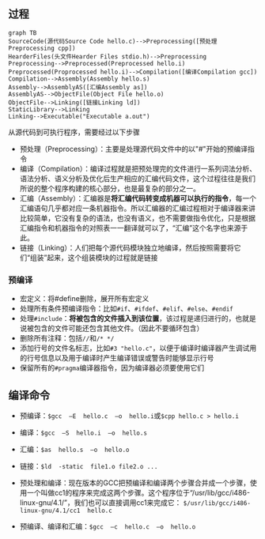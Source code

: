 ## 过程

```mermaid
graph TB
SourceCode(源代码Source Code hello.c)-->Preprocessing([预处理Preprocessing cpp])
HearderFiles(头文件Hearder Files stdio.h)-->Preprocessing
Preprocessing-->Preprocessed(Preprocessed hello.i)
Preprocessed(Proprocessed hello.i)-->Compilation([编译Compilation gcc])
Compilation-->Assembly(Assembly hello.s)
Assembly-->AssemblyAS([汇编Assembly as])
AssemblyAS-->ObjectFile(Object File hello.o)
ObjectFile-->Linking([链接Linking ld])
StaticLibrary-->Linking
Linking-->Executable("Executable a.out")
```

从源代码到可执行程序，需要经过以下步骤

-   预处理（Preprocessing）：主要是处理源代码文件中的以"#"开始的预编译指令
-   编译（Compilation）：编译过程就是把预处理完的文件进行一系列词法分析、语法分析、语义分析及优化后生产相应的汇编代码文件，这个过程往往是我们所说的整个程序构建的核心部分，也是最复杂的部分之一。
-   汇编（Assembly）：汇编器是**将汇编代码转变成机器可以执行的指令**，每一个汇编语句几乎都对应一条机器指令。所以汇编器的汇编过程相对于编译器来讲比较简单，它没有复杂的语法，也没有语义，也不需要做指令优化，只是根据汇编指令和机器指令的对照表一一翻译就可以了，“汇编”这个名字也来源于此。
-   链接（Linking）：人们把每个源代码模块独立地编译，然后按照需要将它们“组装”起来，这个组装模块的过程就是链接

### 预编译

-   宏定义：将#define删除，展开所有宏定义
-   处理所有条件预编译指令：比如`#if`、`#ifdef`、`#elif`、`#else`、`#endif`
-   处理`#include`：**将被包含的文件插入到该位置**，该过程是递归进行的，也就是说被包含的文件可能还包含其他文件。（因此不要循环包含）
-   删除所有注释：包括`//`和`/* */`
-   添加行号的文件名标志，比如`#3 "hello.c"`，以便于编译时编译器产生调试用的行号信息以及用于编译时产生编译错误或警告时能够显示行号
-   保留所有的`#pragma`编译器指令，因为编译器必须要使用它们

## 编译命令

-   预编译：`$gcc  –E  hello.c  –o  hello.i`或`$cpp hello.c > hello.i`
-   编译：`$gcc  –S  hello.i  –o  hello.s`
-   汇编：`$as  hello.s  –o  hello.o`
-   链接：`$ld  -static  file1.o file2.o ...`



-   预处理和编译：现在版本的GCC把预编译和编译两个步骤合并成一个步骤，使用一个叫做cc1的程序来完成这两个步骤。这个程序位于“/usr/lib/gcc/i486-linux-gnu/4.1/”，我们也可以直接调用cc1来完成它：
    `$/usr/lib/gcc/i486-linux-gnu/4.1/cc1  hello.c`

-   预编译、编译和汇编：`$gcc  –c  hello.c  –o  hello.o`





